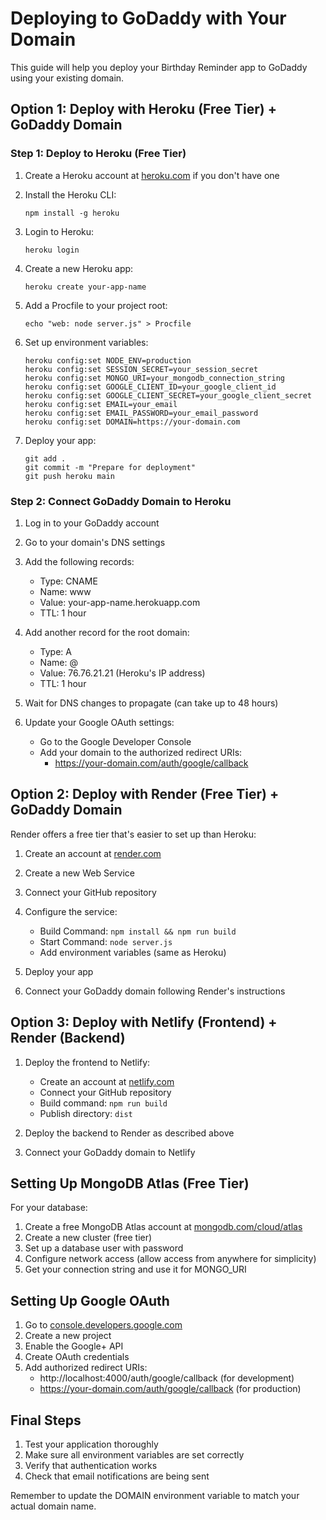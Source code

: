 # Deploying to GoDaddy with Your Domain

This guide will help you deploy your Birthday Reminder app to GoDaddy using your existing domain.

## Option 1: Deploy with Heroku (Free Tier) + GoDaddy Domain

### Step 1: Deploy to Heroku (Free Tier)

1. Create a Heroku account at [heroku.com](https://heroku.com) if you don't have one
2. Install the Heroku CLI:
   ```
   npm install -g heroku
   ```

3. Login to Heroku:
   ```
   heroku login
   ```

4. Create a new Heroku app:
   ```
   heroku create your-app-name
   ```

5. Add a Procfile to your project root:
   ```
   echo "web: node server.js" > Procfile
   ```

6. Set up environment variables:
   ```
   heroku config:set NODE_ENV=production
   heroku config:set SESSION_SECRET=your_session_secret
   heroku config:set MONGO_URI=your_mongodb_connection_string
   heroku config:set GOOGLE_CLIENT_ID=your_google_client_id
   heroku config:set GOOGLE_CLIENT_SECRET=your_google_client_secret
   heroku config:set EMAIL=your_email
   heroku config:set EMAIL_PASSWORD=your_email_password
   heroku config:set DOMAIN=https://your-domain.com
   ```

7. Deploy your app:
   ```
   git add .
   git commit -m "Prepare for deployment"
   git push heroku main
   ```

### Step 2: Connect GoDaddy Domain to Heroku

1. Log in to your GoDaddy account
2. Go to your domain's DNS settings
3. Add the following records:
   - Type: CNAME
   - Name: www
   - Value: your-app-name.herokuapp.com
   - TTL: 1 hour

4. Add another record for the root domain:
   - Type: A
   - Name: @
   - Value: 76.76.21.21 (Heroku's IP address)
   - TTL: 1 hour

5. Wait for DNS changes to propagate (can take up to 48 hours)

6. Update your Google OAuth settings:
   - Go to the Google Developer Console
   - Add your domain to the authorized redirect URIs:
     - https://your-domain.com/auth/google/callback

## Option 2: Deploy with Render (Free Tier) + GoDaddy Domain

Render offers a free tier that's easier to set up than Heroku:

1. Create an account at [render.com](https://render.com)
2. Create a new Web Service
3. Connect your GitHub repository
4. Configure the service:
   - Build Command: `npm install && npm run build`
   - Start Command: `node server.js`
   - Add environment variables (same as Heroku)

5. Deploy your app
6. Connect your GoDaddy domain following Render's instructions

## Option 3: Deploy with Netlify (Frontend) + Render (Backend)

1. Deploy the frontend to Netlify:
   - Create an account at [netlify.com](https://netlify.com)
   - Connect your GitHub repository
   - Build command: `npm run build`
   - Publish directory: `dist`

2. Deploy the backend to Render as described above
3. Connect your GoDaddy domain to Netlify

## Setting Up MongoDB Atlas (Free Tier)

For your database:

1. Create a free MongoDB Atlas account at [mongodb.com/cloud/atlas](https://www.mongodb.com/cloud/atlas)
2. Create a new cluster (free tier)
3. Set up a database user with password
4. Configure network access (allow access from anywhere for simplicity)
5. Get your connection string and use it for MONGO_URI

## Setting Up Google OAuth

1. Go to [console.developers.google.com](https://console.developers.google.com/)
2. Create a new project
3. Enable the Google+ API
4. Create OAuth credentials
5. Add authorized redirect URIs:
   - http://localhost:4000/auth/google/callback (for development)
   - https://your-domain.com/auth/google/callback (for production)

## Final Steps

1. Test your application thoroughly
2. Make sure all environment variables are set correctly
3. Verify that authentication works
4. Check that email notifications are being sent

Remember to update the DOMAIN environment variable to match your actual domain name.